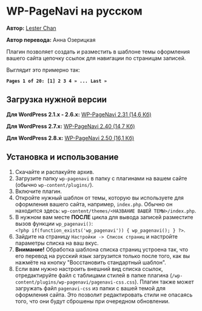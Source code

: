 # WP-PageNavi на русском #

**Автор:** [Lester Chan](http://lesterchan.net/wordpress/readme/wp-pagenavi.html)

**Автор перевода:** Анна Озерицкая

Плагин позволяет создать и разместить в шаблоне темы оформления вашего сайта цепочку ссылок для навигации по страницам записей.

Выглядит это примерно так:

**`Pages 1 of 20: [1] 2 3 4 » ... Last »`**

## Загрузка нужной версии ##

**Для WordPress 2.1.x - 2.6.x:** [WP-PageNavi 2.31 (14,6 Кб)](http://l10n-ru.googlecode.com/files/wp-pagenavi-2.31-ru_RU.zip)

**Для WordPress 2.7.x:** [WP-PageNavi 2.40 (14,7 Кб)](http://l10n-ru.googlecode.com/files/wp-pagenavi-2.40-ru_RU.zip)

**Для WordPress 2.8.x:** [WP-PageNavi 2.50 (16,1 Кб)](http://l10n-ru.googlecode.com/files/wp-pagenavi-2.50-ru_RU.zip)

## Установка и использование ##

  1. Скачайте и распакуйте архив.
  1. Загрузите папку `wp-pagenavi` в папку с плагинами на вашем сайте (обычно `wp-content/plugins/`).
  1. Включите плагин.
  1. Откройте нужный шаблон от темы, которую вы используете для оформления вашего сайта, например, `index.php`. Обычно он находится здесь: `wp-content/themes/<НАЗВАНИЕ ВАШЕЙ ТЕМЫ>/index.php`.
  1. В нужном вам месте **ПОСЛЕ** цикла для вывода записей разместите вызов функции `wp_pagenavi()`:<br />`<?php if(function_exists('wp_pagenavi')) { wp_pagenavi(); } ?>`.<br />
  1. Зайдите на страницу `Настройки -> Список страниц` и настройте параметры списка на ваш вкус.
  1. **Внимание!** Обработка шаблона списка страниц устроена так, что его перевод на русский язык загрузится только после того, как вы нажмёте на кнопку "Восстановить стандартный шаблон".
  1. Если вам нужно настроить внешний вид списка ссылок, отредактируйте файл с таблицами стилей в папке плагина (`/wp-content/plugins/wp-pagenavi/pagenavi-css.css`). Плагин также может загружать файл `pagenavi-css` из папки с вашей темой для оформления сайта. Это позволит редактировать стили не опасаясь того, что они будут сброшены при очередном обновлении.